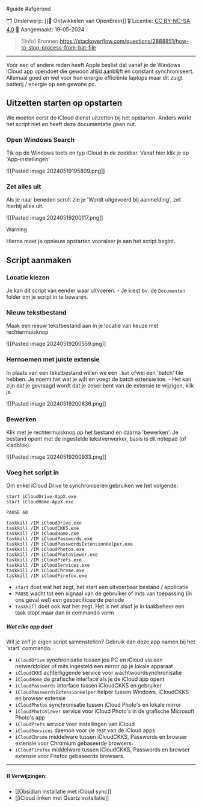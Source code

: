 #guide  #afgerond 

🗂️ Onderwerp: [[🧠 Ontwikkelen van OpenBrein]]
🎖️ Licentie: [CC BY-NC-SA 4.0](https://creativecommons.org/licenses/by-nc-sa/4.0/)
📅 Aangemaakt: 19-05-2024

> [!info] Bronnen
> https://stackoverflow.com/questions/2888851/how-to-stop-process-from-bat-file

---
Voor een of andere reden heeft Apple beslist dat vanaf je de Windows iCloud app opendoet die gewoon altijd aanblijft en constant synchroniseert. Allemaal goed en wel voor hun energie efficiënte laptops maar dit zuigt batterij / energie op een gewone pc.

## Uitzetten starten op opstarten
We moeten eerst de iCloud dienst uitzetten bij het opstarten. Anders werkt het script niet en heeft deze documentatie geen nut.

### Open Windows Search
Tik op de Windows toets en typ iCloud in de zoekbar. Vanaf hier klik je op 'App-instellingen'

![[Pasted image 20240519195809.png]]

### Zet alles uit
Als je naar beneden scrolt zie je 'Wordt uitgevoerd bij aanmelding', zet hierbij alles uit.

![[Pasted image 20240519200117.png]]

>[!warning] 
>Hierna moet je opnieuw opstarten vooraleer je aan het script begint.

## Script aanmaken
### Locatie kiezen
Je kan dit script van eender waar uitvoeren. - Je kiest bv. de `Documenten` folder om je script in te bewaren.

### Nieuw tekstbestand
Maak een nieuw tekstbestand aan in je locatie van keuze met rechtermuisknop

![[Pasted image 20240519200559.png]]

### Hernoemen met juiste extensie
In plaats van een tekstbestand willen we een `.bat` ofwel een 'batch' file hebben. Je noemt het wat je wilt en voegt de batch extensie toe. - Het kan zijn dat je gevraagd wordt dat je zeker bent van de extensie te wijzigen, klik ja.

![[Pasted image 20240519200836.png]]

### Bewerken
Klik met je rechtermuisknop op het bestand en daarna 'bewerken'. Je bestand opent met de ingestelde tekstverwerker, basis is dit notepad (of kladblok).

![[Pasted image 20240519200933.png]]

### Voeg het script in
Om enkel iCloud Drive te synchroniseren gebruiken we het volgende:

```Batch file
start iCloudDrive-AppX.exe
start iCloudHome-AppX.exe

PAUSE 60

taskkill /IM iCloudDrive.exe
taskkill /IM iCloudCKKS.exe
taskkill /IM iCloudHome.exe
taskkill /IM iCloudPasswords.exe
taskkill /IM iCloudPasswordsExtensionHelper.exe
taskkill /IM iCloudPhotos.exe
taskkill /IM iCloudPhotoViewer.exe
taskkill /IM iCloudPrefs.exe
taskkill /IM iCloudServices.exe
taskkill /IM iCloudChrome.exe
taskkill /IM iCloudFirefox.exe
```

* `start` doet wat het zegt, het start een uitvoerbaar bestand / applicatie
* `PAUSE` wacht tot een signaal van de gebruiker of mits van toepassing (in ons geval wel) een gespecificeerde periode
* `taskkill` doet ook wat het zegt. Het is net alsof je in taakbeheer een taak stopt maar dan in commando vorm
##### Wat elke app doet
Wil je zelf je eigen script samenstellen? Gebruik dan deze app namen bij het 'start' commando.

* `iCloudDrive` synchronisatie tussen jou PC en iCloud via een netwerkfolder of mits ingesteld een mirror op je lokale apparaat
* `iCloudCKKS` achterliggende service voor wachtwoordsynchronisatie
* `iCloudHome` de grafische interface als je de iCloud app opent
* `iCloudPasswords` interface tussen iCloudCKKS en gebruiker
* `iCloudPasswordsExtensionHelper` helper tussen Windows, iCloudCKKS en browser extensie
* `iCloudPhotos` synchronisatie tussen iCloud Photo's en lokale mirror
* `iCloudPhotoViewer` service voor iCloud Photo's in de grafische Microsoft Photo's app
* `iCloudPrefs` service voor instellingen van iCloud
* `iCloudServices` daemon voor de rest van de iCloud apps
* `iCloudChrome` middelware tussen iCloudCKKS, Passwords en browser extensie voor Chromium gebaseerde browsers.
* `iCloudFirefox` middelware tussen iCloudCKKS, Passwords en browser extensie voor Firefox gebaseerde browsers.
---
#### **⛓️ Verwijzingen:**
* [[Obsidian installatie met iCloud sync]]
* [[iCloud linken met Quartz installatie]]

